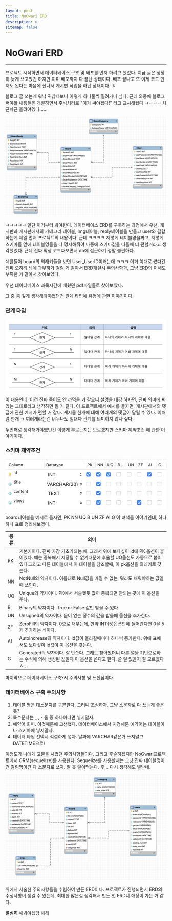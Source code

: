 ```yaml
---
layout: post
title: NoGwari ERD
description: >
sitemap: false
---
```


# NoGwari ERD

---------------------

프로젝트 시작하면서 데이터베이스 구조 및 배포를 먼저 하려고 했었다. 지금 글은 상당히 늦게 쓰고있긴 하지만 이미 배포까지 다 끝난 상태이다. 배포 끝나고 또 이제 코드 만져도 된다는 마음에 신나서 게시판 작업을 하던 상태이다. ㅎ

블로그 글 쓰는게 워낙 귀찮다보니 이렇게 하나둘씩 밀려가나 싶다. 근데 와중에 블로그 써야할 내용들은 개발하면서 주석처리로 "이거 써야겠다!" 라고 표시해뒀다 ㅋㅋㅋㅋ 차근차근 올려야겠다......

![](../../../assets/img/Project/nogwari/erd1.png)

ㅋㅋㅋㅋㅋ 일단 이거부터 봐야한다. 데이터베이스 ERD를 구축하는 과정에서 우선, 게시판과 게시판에서의 카테고리 테이블, Img테이블, reply테이블을 만들고 user와 결합하는게 제일 먼저 프로젝트의 내용이다. 근데 ㅋㅋㅋㅋ 저렇게 테이블명을짜고, 저렇게 스키마들 앞에 테이블명들을 다 명시해줘야 나중에 스키마값을 따올때 더 편할거라고 생각했었다. 근데 진짜 막상 코드짜보면서 db에 접근하기 정말 불편하다.

예를들어 board의 외래키들을 보면 User_UserID이러는데 ㅋㅋㅋ 이거 이대로 썼다간 진짜 오히려 뇌에 과부하가 걸릴 거 같아서 ERD개설시 주의사항과, 그냥 ERD의 이해도 부족한 거 같아서 찾아보았다.



우선 데이터베이스 과목시간에 배웠던 pdf파일들로 찾아보았다.

그 중 좀 깊게 생각해봐야했던건 관계 타입에 유형에 관한 이야기이다.

### 관계 타입

![](../../../assets/img/Project/nogwari/type1.png)

이 내용인데, 이건 진짜 죽어도 안 까먹을 거 같으니 설명을 대강 하자면, 진짜 의미에 써있는 그대로라고 생각하면 될 거 같다. 이 프로젝트에서 예시를 들자면, 게시판에서의 댓글에 관한 예시가 편할 거 같다. 게시물 한개에 대해 여러개의 댓글이 달릴 수 있다. 이처럼 한개 → 여러개라는건 너무나도 일대다 관계를 의미하지 않나 싶다.

두번째로 생각해봐야했던건 이렇게 부르는지는 모르겠지만 스키마 제약조건 에 관한 이야기이다.

### 스키마 제약조건

![](../../../assets/img/Project/nogwari/datatype1.png)

board테이블을 예시로 들자면, PK NN UQ B UN ZF AI G 이 녀석들 이야기인데, 하나하나 표로 정리해보겠다.

| 종류 | 의미                                                         |
| ---- | ------------------------------------------------------------ |
| PK   | 기본키이다. 진짜 가장 기초가되는 애. 그래서 위에 보다싶이 id에 PK 옵션이 붙어있다. 얘는 중복해서 저장될 수 없기때문에 후술할 UQ옵션도 자동으로 붙어있다.그리고 다른 테이블에서 이 테이블을 참조할때, 이 pk옵션을 외래키로 갖는다. |
| NN   | NotNull의 약자이다. 이름대로 Null값을 가질 수 없는, 뭐라도 채워야하는 값일때 쓰인다. |
| UQ   | Unique의 약자이다. PK에서 서술했듯 값이 중복되면 안되는 곳에 이 옵션을 준다. |
| B    | Binary의 약자이다. True or False 값만 받을 수 있다           |
| UN   | Unsigned의 약자이다. 음이 없는 정수의 값을 받을때 옵션을 추가한다. |
| ZF   | ZeroFill의 약자이다. 0으로 채우는데, 만약 INT(5)옵션안에 들어간다면 0을 5개 추가하는 식이다. |
| AI   | AutoIncrease의 약자이다. id값이 올라갈때마다 하나씩 증가한다. 위에 표에서도 보다싶이 id값이 이 옵션을 갖는다. |
| G    | Generated의 약자이다. 잘 안쓴다. 그래도 찾아봤더니 다른 열을 기반으로하는 수식에 의해 생성된 값일때 이 옵션을 쓴다고 한다. 쓸 일 있을지 잘 모르겠다 ㅎ.. |

마지막으로 데이터베이스 구축?시 주의사항 및 느낀점이다.

### 데이터베이스 구축 주의사항

1. 테이블 명은 대소문자를 구분한다. 그러니 조심하자. 그냥 소문자로 다 쓰는게 좋은듯?
1. 특수문자는 _ , - 둘 중 하나아니면 넣지말자.
1. 예약어 회피. 이것때문에 고생했다. 데이터베이스에서 지정해둔 예약어는 테이블이나 스키마에 넣지말자.
1. 데이터 타입 선택시 적절하게 넣자. 날짜에 VARCHAR같은거 쓰지말고 DATETIME으로!



이정도가 나에게 고문을 시켰던 주의사항들이다. 그리고 후술하겠지만 NoGwari프로젝트에서 ORM(sequelize)를 사용한다. Sequelize를 사용할때는 그냥 진짜 테이블명이건 칼럼명이건 다 소문자로 쓰자. 잘 못 알아먹는다. 후... 다시 생각해도 열받네.

![](../../../assets/img/Project/nogwari/erd2.png)

위에서 서술한 주의사항들을 수렴하여 만든 ERD이다. 프로젝트가 진행되면서 ERD의 수정사항이 생길 수 있는데, 최대한 많은걸 생각해서 만든 첫 ERD니 애정이 가는 거 같다.

**열심히** 해봐야겠당 헤헤
